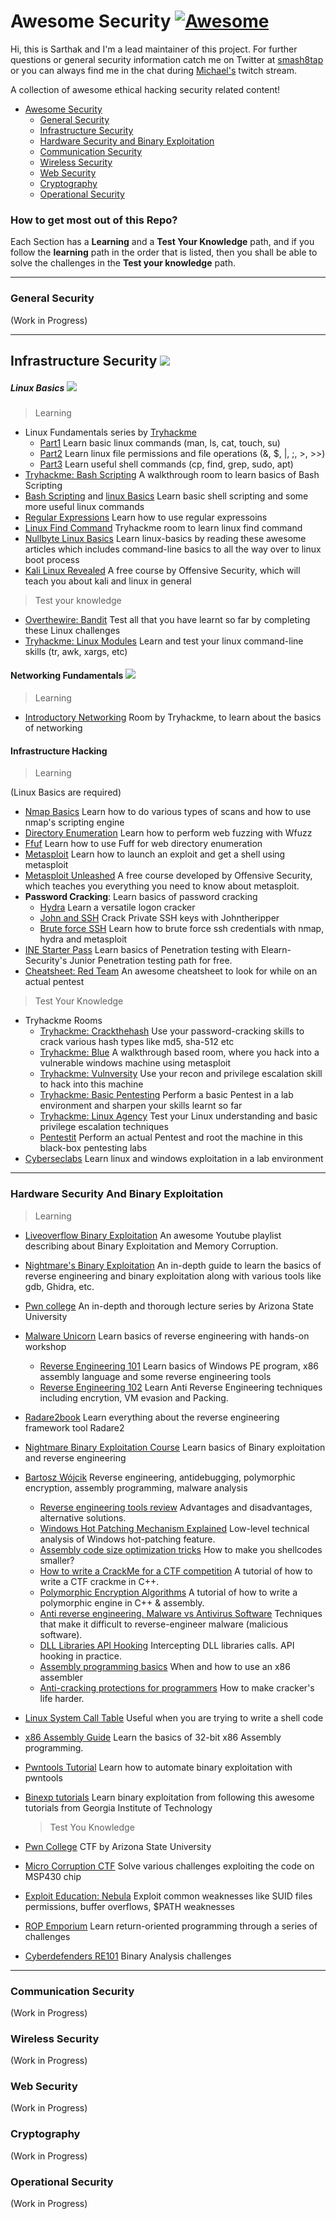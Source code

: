 # Awesome Security [![Awesome](https://cdn.rawgit.com/sindresorhus/awesome/d7305f38d29fed78fa85652e3a63e154dd8e8829/media/badge.svg)](https://github.com/sindresorhus/awesome)

Hi, this is Sarthak and I'm a lead maintainer of this project. For further questions or general security information catch me on Twitter at [smash8tap](https://twitter.com/smash8tap) or you can always find me in the chat during [Michael's](https://www.twitch.tv/mbcrump) twitch stream.

A collection of awesome ethical hacking security related content!

- [Awesome Security](#awesome-security)
  - [General Security](#general-security)
  - [Infrastructure Security](#infrastructure-security)
  - [Hardware Security and Binary Exploitation](#hardware-security-and-binary-exploitation)
  - [Communication Security](#communication-security)
  - [Wireless Security](#wireless-security)
  - [Web Security](#web-security)
  - [Cryptography](#cryptography)
  - [Operational Security](#operational-security)

### How to get most out of this Repo?

Each Section has a **Learning** and a **Test Your Knowledge** path, and if you follow the **learning** path in the order that is listed, then you shall be able to solve the challenges in the **Test your knowledge** path.

---

### General Security

(Work in Progress)

---

## Infrastructure Security <img src="https://img.icons8.com/color/20/000000/kali-linux.png"/>

##### Linux Basics <img src="https://img.icons8.com/nolan/20/linux--v2.png"/>

> Learning

- Linux Fundamentals series by [Tryhackme](https://tryhackme.com/)
  - [Part1](https://tryhackme.com/room/linux1) Learn basic linux commands (man, ls, cat, touch, su)
  - [Part2](https://tryhackme.com/room/linux2) Learn linux file permissions and file operations (&, $, |, ;, >, >>)
  - [Part3](https://tryhackme.com/room/linux3) Learn useful shell commands (cp, find, grep, sudo, apt)
- [Tryhackme: Bash Scripting](https://tryhackme.com/room/bashscripting) A walkthrough room to learn basics of Bash Scripting
- [Bash Scripting](https://ryanstutorials.net/bash-scripting-tutorial/) and [linux Basics](https://ryanstutorials.net/linuxtutorial/) Learn basic shell scripting and some more useful linux commands
- [Regular Expressions](https://tryhackme.com/room/catregex) Learn how to use regular expressoins
- [Linux Find Command](https://tryhackme.com/room/thefindcommand) Tryhackme room to learn linux find command
- [Nullbyte Linux Basics](https://null-byte.wonderhowto.com/how-to/linux-basics/) Learn linux-basics by reading these awesome articles which includes command-line basics to all the way over to linux boot process
- [Kali Linux Revealed](https://kali.training/lessons/introduction/) A free course by Offensive Security, which will teach you about kali and linux in general
  <br />

> Test your knowledge

- [Overthewire: Bandit](https://overthewire.org/wargames/bandit/) Test all that you have learnt so far by completing these Linux challenges
- [Tryhackme: Linux Modules](https://tryhackme.com/room/linuxmodules) Learn and test your linux command-line skills (tr, awk, xargs, etc)

#### Networking Fundamentals <img src="https://img.icons8.com/nolan/32/networking-manager.png"/>

> Learning

- [Introductory Networking](https://tryhackme.com/room/introtonetworking) Room by Tryhackme, to learn about the basics of networking

#### Infrastructure Hacking

> Learning

(Linux Basics are required)

- [Nmap Basics](https://tryhackme.com/room/furthernmap) Learn how to do various types of scans and how to use nmap's scripting engine
- [Directory Enumeration](https://book.hacktricks.xyz/pentesting-web/web-tool-wfuzz) Learn how to perform web fuzzing with Wfuzz
- [Ffuf](https://www.youtube.com/watch?v=iLFkxAmwXF0&t=936s) Learn how to use Fuff for web directory enumeration
- [Metasploit](https://tryhackme.com/room/rpmetasploit) Learn how to launch an exploit and get a shell using metasploit
- [Metasploit Unleashed](https://www.offensive-security.com/metasploit-unleashed/) A free course developed by Offensive Security, which teaches you everything you need to know about metasploit.
- **Password Cracking**: Learn basics of password cracking
  - [Hydra](https://tryhackme.com/room/hydra) Learn a versatile logon cracker
  - [John and SSH](https://null-byte.wonderhowto.com/how-to/crack-ssh-private-key-passwords-with-john-ripper-0302810/) Crack Private SSH keys with Johntheripper
  - [Brute force SSH](https://null-byte.wonderhowto.com/how-to/gain-ssh-access-servers-by-brute-forcing-credentials-0194263/) Learn how to brute force ssh credentials with nmap, hydra and metasploit
- [INE Starter Pass](https://checkout.ine.com/starter-pass) Learn basics of Penetration testing with Elearn-Security's Junior Penetration testing path for free.
- [Cheatsheet: Red Team](https://www.ired.team/offensive-security-experiments/offensive-security-cheetsheets) An awesome cheatsheet to look for while on an actual pentest

> Test Your Knowledge

- Tryhackme Rooms
  - [Tryhackme: Crackthehash](https://tryhackme.com/room/crackthehash) Use your password-cracking skills to crack various hash types like md5, sha-512 etc
  - [Tryhackme: Blue](https://tryhackme.com/room/blue) A walkthrough based room, where you hack into a vulnerable windows machine using metasploit
  - [Tryhackme: Vulnversity](https://tryhackme.com/room/vulnversity) Use your recon and privilege escalation skill to hack into this machine
  - [Tryhackme: Basic Pentesting](https://tryhackme.com/room/basicpentestingjt) Perform a basic Pentest in a lab environment and sharpen your skills learnt so far
  - [Tryhackme: Linux Agency](https://tryhackme.com/room/linuxagency) Test your Linux understanding and basic privilege escalation techniques
  - [Pentestit](https://lab.pentestit.ru/) Perform an actual Pentest and root the machine in this black-box pentesting labs
- [Cyberseclabs](https://www.cyberseclabs.co.uk/labs/beginner-labs) Learn linux and windows exploitation in a lab environment

---

### Hardware Security And Binary Exploitation

> Learning

- [Liveoverflow Binary Exploitation](https://www.youtube.com/playlist?list=PLhixgUqwRTjxglIswKp9mpkfPNfHkzyeN) An awesome Youtube playlist describing about Binary Exploitation and Memory Corruption.
- [Nightmare's Binary Exploitation](https://guyinatuxedo.github.io/) An in-depth guide to learn the basics of reverse engineering and binary exploitation along with various tools like gdb, Ghidra, etc.
- [Pwn college](https://pwn.college/) An in-depth and thorough lecture series by Arizona State University
- [Malware Unicorn](https://malwareunicorn.org/#/) Learn basics of reverse engineering with hands-on workshop
  - [Reverse Engineering 101](https://malwareunicorn.org/workshops/re101.html#0) Learn basics of Windows PE program, x86 assembly language and some reverse engineering tools
  * [Reverse Engineering 102](https://malwareunicorn.org/workshops/re102.html#0) Learn Anti Reverse Engineering techniques including encrytion, VM evasion and Packing.
- [Radare2book](https://radare.gitbooks.io/radare2book/content/) Learn everything about the reverse engineering framework tool Radare2
- [Nightmare Binary Exploitation Course](https://github.com/guyinatuxedo/nightmare) Learn basics of Binary exploitation and reverse engineering
- [Bartosz Wójcik](https://www.pelock.com) Reverse engineering, antidebugging, polymorphic encryption, assembly programming, malware analysis
  - [Reverse engineering tools review](https://www.pelock.com/articles/reverse-engineering-tools-review) Advantages and disadvantages, alternative solutions.
  - [Windows Hot Patching Mechanism Explained](https://dev.to/pelock/windows-hot-patching-mechanism-explained-2m1f) Low-level technical analysis of Windows hot-patching feature.
  - [Assembly code size optimization tricks](https://dev.to/pelock/assembly-code-size-optimization-tricks-2abd) How to make you shellcodes smaller?
  - [How to write a CrackMe for a CTF competition](https://www.pelock.com/articles/how-to-write-a-crackme-for-a-ctf-competition) A tutorial of how to write a CTF crackme in C++.
  - [Polymorphic Encryption Algorithms](https://www.pelock.com/articles/polymorphic-encryption-algorithms) A tutorial of how to write a polymorphic engine in C++ & assembly.
  - [Anti reverse engineering. Malware vs Antivirus Software](https://www.pelock.com/articles/anti-reverse-engineering-malware-vs-antivirus-software) Techniques that make it difficult to reverse-engineer malware (malicious software).
  - [DLL Libraries API Hooking](https://www.pelock.com/articles/intercepting-dll-libraries-calls-api-hooking-in-practice) Intercepting DLL libraries calls. API hooking in practice.
  - [Assembly programming basics](https://www.pelock.com/articles/when-and-how-to-use-an-assembler-assembly-programming-basics) When and how to use an x86 assembler
  - [Anti-cracking protections for programmers](https://www.pelock.com/articles/how-to-make-crackers-life-harder-anti-piracy-protections-for-programmers) How to make cracker's life harder.
- [Linux System Call Table](http://blog.rchapman.org/posts/Linux_System_Call_Table_for_x86_64/) Useful when you are trying to write a shell code
- [x86 Assembly Guide](https://www.cs.virginia.edu/~evans/cs216/guides/x86.html) Learn the basics of 32-bit x86 Assembly programming.
- [Pwntools Tutorial](https://github.com/Gallopsled/pwntools-tutorial) Learn how to automate binary exploitation with pwntools
- [Binexp tutorials](https://tc.gts3.org/cs6265/2019/tut/tut01-warmup1.html) Learn binary exploitation from following this awesome tutorials from Georgia Institute of Technology

  > Test You Knowledge

- [Pwn College](https://cse466.pwn.college/) CTF by Arizona State University
- [Micro Corruption CTF](https://microcorruption.com/login) Solve various challenges exploiting the code on MSP430 chip
- [Exploit Education: Nebula](https://exploit.education/nebula/) Exploit common weaknesses like SUID files permissions, buffer overflows, $PATH weaknesses
- [ROP Emporium](https://ropemporium.com/) Learn return-oriented programming through a series of challenges
- [Cyberdefenders RE101](https://cyberdefenders.org/labs/36) Binary Analysis challenges

---

### Communication Security

(Work in Progress)

### Wireless Security

(Work in Progress)

### Web Security

(Work in Progress)

### Cryptography

(Work in Progress)

### Operational Security

(Work in Progress)
